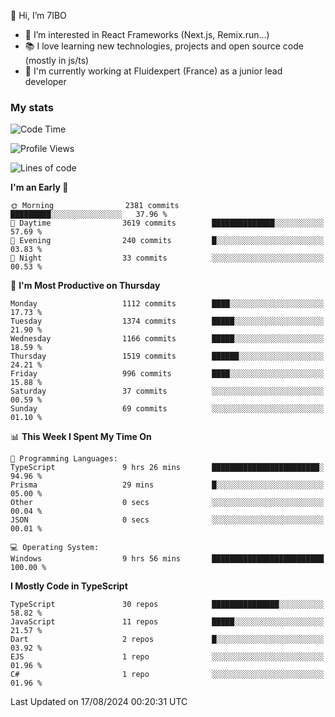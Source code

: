 👋 Hi, I’m 7IBO

- 👀 I’m interested in React Frameworks (Next.js, Remix.run...)
- 📚 I love learning new technologies, projects and open source code (mostly in js/ts)
- 💼 I'm currently working at Fluidexpert (France) as a junior lead developer

### My stats
<!--START_SECTION:waka-->
![Code Time](http://img.shields.io/badge/Code%20Time-730%20hrs%201%20min-blue)

![Profile Views](http://img.shields.io/badge/Profile%20Views-1-blue)

![Lines of code](https://img.shields.io/badge/From%20Hello%20World%20I%27ve%20Written-7.1%20million%20lines%20of%20code-blue)

**I'm an Early 🐤** 

```text
🌞 Morning                2381 commits        █████████░░░░░░░░░░░░░░░░   37.96 % 
🌆 Daytime                3619 commits        ██████████████░░░░░░░░░░░   57.69 % 
🌃 Evening                240 commits         █░░░░░░░░░░░░░░░░░░░░░░░░   03.83 % 
🌙 Night                  33 commits          ░░░░░░░░░░░░░░░░░░░░░░░░░   00.53 % 
```
📅 **I'm Most Productive on Thursday** 

```text
Monday                   1112 commits        ████░░░░░░░░░░░░░░░░░░░░░   17.73 % 
Tuesday                  1374 commits        █████░░░░░░░░░░░░░░░░░░░░   21.90 % 
Wednesday                1166 commits        █████░░░░░░░░░░░░░░░░░░░░   18.59 % 
Thursday                 1519 commits        ██████░░░░░░░░░░░░░░░░░░░   24.21 % 
Friday                   996 commits         ████░░░░░░░░░░░░░░░░░░░░░   15.88 % 
Saturday                 37 commits          ░░░░░░░░░░░░░░░░░░░░░░░░░   00.59 % 
Sunday                   69 commits          ░░░░░░░░░░░░░░░░░░░░░░░░░   01.10 % 
```


📊 **This Week I Spent My Time On** 

```text
💬 Programming Languages: 
TypeScript               9 hrs 26 mins       ████████████████████████░   94.96 % 
Prisma                   29 mins             █░░░░░░░░░░░░░░░░░░░░░░░░   05.00 % 
Other                    0 secs              ░░░░░░░░░░░░░░░░░░░░░░░░░   00.04 % 
JSON                     0 secs              ░░░░░░░░░░░░░░░░░░░░░░░░░   00.01 % 

💻 Operating System: 
Windows                  9 hrs 56 mins       █████████████████████████   100.00 % 
```

**I Mostly Code in TypeScript** 

```text
TypeScript               30 repos            ███████████████░░░░░░░░░░   58.82 % 
JavaScript               11 repos            █████░░░░░░░░░░░░░░░░░░░░   21.57 % 
Dart                     2 repos             █░░░░░░░░░░░░░░░░░░░░░░░░   03.92 % 
EJS                      1 repo              ░░░░░░░░░░░░░░░░░░░░░░░░░   01.96 % 
C#                       1 repo              ░░░░░░░░░░░░░░░░░░░░░░░░░   01.96 % 
```




 Last Updated on 17/08/2024 00:20:31 UTC
<!--END_SECTION:waka-->
